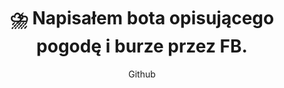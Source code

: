 ---
title: "⛈️ Napisałem bota opisującego pogodę i burze przez FB."
subtitle: "Github"
github: "https://github.com/asdfMaciej/fb-message-bot"
weight: 11
---
